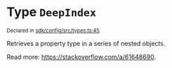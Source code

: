 # Type `DeepIndex`
<sub>Declared in [sdk/config/src/types.ts:45](https://github.com/dxos/dxos/blob/d7adf231c/packages/sdk/config/src/types.ts#L45)</sub>


Retrieves a property type in a series of nested objects.

Read more: https://stackoverflow.com/a/61648690.



